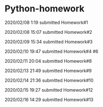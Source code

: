 # Python-homework
2020/02/08    1:19    submitted Homework#1

2020/02/08   15:07   submitted Homework#2

2020/02/09   15:34   submitted Homework#3

2020/02/10   19:47   submitted Homework#4 #6

2020/02/11   20:04   submitted Homework#8

2020/02/13    21:49   submitted Homework#9

2020/02/14    21:36   submitted Homework#10

2020/02/15    19:27   submitted Homework#12

2020/02/16    14:29   submitted Homework#13